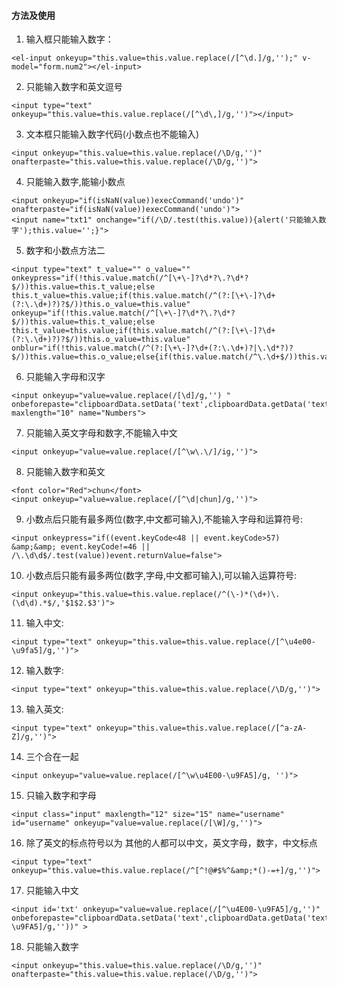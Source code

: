 


#### 方法及使用


1. 输入框只能输入数字：

```
<el-input onkeyup="this.value=this.value.replace(/[^\d.]/g,'');" v-model="form.num2"></el-input>
```

2. 只能输入数字和英文逗号

```
<input type="text"  onkeyup="this.value=this.value.replace(/[^\d\,]/g,'')"></input>
```

3. 文本框只能输入数字代码(小数点也不能输入)

```
<input onkeyup="this.value=this.value.replace(/\D/g,'')" onafterpaste="this.value=this.value.replace(/\D/g,'')">
```

4. 只能输入数字,能输小数点

```
<input onkeyup="if(isNaN(value))execCommand('undo')" onafterpaste="if(isNaN(value))execCommand('undo')">
<input name="txt1" οnchange="if(/\D/.test(this.value)){alert('只能输入数字');this.value='';}">
```

5. 数字和小数点方法二

```
<input type="text" t_value="" o_value="" onkeypress="if(!this.value.match(/^[\+\-]?\d*?\.?\d*?$/))this.value=this.t_value;else this.t_value=this.value;if(this.value.match(/^(?:[\+\-]?\d+(?:\.\d+)?)?$/))this.o_value=this.value" onkeyup="if(!this.value.match(/^[\+\-]?\d*?\.?\d*?$/))this.value=this.t_value;else this.t_value=this.value;if(this.value.match(/^(?:[\+\-]?\d+(?:\.\d+)?)?$/))this.o_value=this.value" οnblur="if(!this.value.match(/^(?:[\+\-]?\d+(?:\.\d+)?|\.\d*?)?$/))this.value=this.o_value;else{if(this.value.match(/^\.\d+$/))this.value=0+this.value;if(this.value.match(/^\.$/))this.value=0;this.o_value=this.value}">
```

6. 只能输入字母和汉字

```
<input onkeyup="value=value.replace(/[\d]/g,'') " onbeforepaste="clipboardData.setData('text',clipboardData.getData('text').replace(/[\d]/g,''))" maxlength="10" name="Numbers">
```

7. 只能输入英文字母和数字,不能输入中文

```
<input onkeyup="value=value.replace(/[^\w\.\/]/ig,'')">
```

8. 只能输入数字和英文

```
<font color="Red">chun</font>
<input onkeyup="value=value.replace(/[^\d|chun]/g,'')">
```

9. 小数点后只能有最多两位(数字,中文都可输入),不能输入字母和运算符号:

```
<input onkeypress="if((event.keyCode<48 || event.keyCode>57) &amp;&amp; event.keyCode!=46 || /\.\d\d$/.test(value))event.returnValue=false">
```

10. 小数点后只能有最多两位(数字,字母,中文都可输入),可以输入运算符号:

```
<input onkeyup="this.value=this.value.replace(/^(\-)*(\d+)\.(\d\d).*$/,'$1$2.$3')">
```

11. 输入中文:

```
<input type="text" onkeyup="this.value=this.value.replace(/[^\u4e00-\u9fa5]/g,'')"> 
```

12. 输入数字:

```
<input type="text" onkeyup="this.value=this.value.replace(/\D/g,'')"> 
```

13. 输入英文:

```
<input type="text" onkeyup="this.value=this.value.replace(/[^a-zA-Z]/g,'')"> 
```

14. 三个合在一起

```
<input onkeyup="value=value.replace(/[^\w\u4E00-\u9FA5]/g, '')">
```

15. 只输入数字和字母

```
<input class="input" maxlength="12" size="15" name="username" id="username" οnkeyup="value=value.replace(/[\W]/g,'')">
```

16. 除了英文的标点符号以为 其他的人都可以中文，英文字母，数字，中文标点

```
<input type="text" onkeyup="this.value=this.value.replace(/^[^!@#$%^&amp;*()-=+]/g,'')">
```


17. 只能输入中文

```
<input id='txt' οnkeyup="value=value.replace(/[^\u4E00-\u9FA5]/g,'')" onbeforepaste="clipboardData.setData('text',clipboardData.getData('text').replace(/[^\u4E00-\u9FA5]/g,''))" >
```


18. 只能输入数字

```
<input οnkeyup="this.value=this.value.replace(/\D/g,'')" onafterpaste="this.value=this.value.replace(/\D/g,'')">
```
